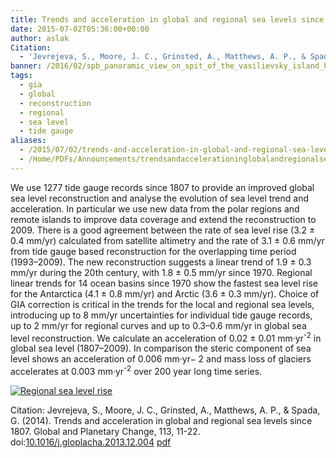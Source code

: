 ```yaml
---
title: Trends and acceleration in global and regional sea levels since 1807
date: 2015-07-02T05:36:00+00:00
author: aslak
Citation:
  - 'Jevrejeva, S., Moore, J. C., Grinsted, A., Matthews, A. P., & Spada, G. (2014). Trends and acceleration in global and regional sea levels since 1807. Global and Planetary Change, 113, 11-22. doi:10.1016/j.gloplacha.2013.12.004'
banner: /2016/02/spb_panoramic_view_on_spit_of_the_vasilievsky_island_by_atkinson_1805-1807.jpg
tags:
  - gia
  - global
  - reconstruction
  - regional
  - sea level
  - tide gauge
aliases:
  - /2015/07/02/trends-and-acceleration-in-global-and-regional-sea-levels-since-1807/
  - /Home/PDFs/Announcements/trendsandaccelerationinglobalandregionalsealevelssince1807
---
```

We use 1277 tide gauge records since 1807 to provide an improved global sea level reconstruction and analyse the evolution of sea level trend and acceleration. In particular we use new data from the polar regions and remote islands to improve data coverage and extend the reconstruction to 2009. <!--more--> There is a good agreement between the rate of sea level rise (3.2 ± 0.4 mm/yr) calculated from satellite altimetry and the rate of 3.1 ± 0.6 mm/yr from tide gauge based reconstruction for the overlapping time period (1993–2009). The new reconstruction suggests a linear trend of 1.9 ± 0.3 mm/yr during the 20th century, with 1.8 ± 0.5 mm/yr since 1970. Regional linear trends for 14 ocean basins since 1970 show the fastest sea level rise for the Antarctica (4.1 ± 0.8 mm/yr) and Arctic (3.6 ± 0.3 mm/yr). Choice of GIA correction is critical in the trends for the local and regional sea levels, introducing up to 8 mm/yr uncertainties for individual tide gauge records, up to 2 mm/yr for regional curves and up to 0.3–0.6 mm/yr in global sea level reconstruction. We calculate an acceleration of 0.02 ± 0.01 mm·yr<sup>-2</sup> in global sea level (1807–2009). In comparison the steric component of sea level shows an acceleration of 0.006 mm·yr− 2 and mass loss of glaciers accelerates at 0.003 mm·yr<sup>-2</sup> over 200 year long time series.

[![Regional sea level rise](/2016/02/slregions.png)](/2016/02/slregions.png)

Citation: Jevrejeva, S., Moore, J. C., Grinsted, A., Matthews, A. P., & Spada, G. (2014). Trends and acceleration in global and regional sea levels since 1807. Global and Planetary Change, 113, 11-22. doi:[10.1016/j.gloplacha.2013.12.004](http://dx.doi.org/10.1016/j.gloplacha.2013.12.004) [pdf](/2016/03/jevrejeva-gloplacha13-virtual-station-recon-w-gia.pdf)
